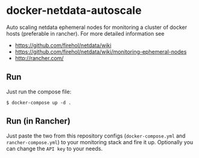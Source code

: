# docker-netdata-autoscale
Auto scaling netdata ephemeral nodes for monitoring a cluster of docker hosts (preferable in rancher). For more detailed information see
* https://github.com/firehol/netdata/wiki
* https://github.com/firehol/netdata/wiki/monitoring-ephemeral-nodes
* http://rancher.com/

## Run

Just run the compose file:

```
$ docker-compose up -d .
```

## Run (in Rancher)
Just paste the two from this repository configs (`docker-compose.yml` and `rancher-compose.yml`) to your monitoring stack and fire it up. Optionally you can change the `API key` to your needs.
